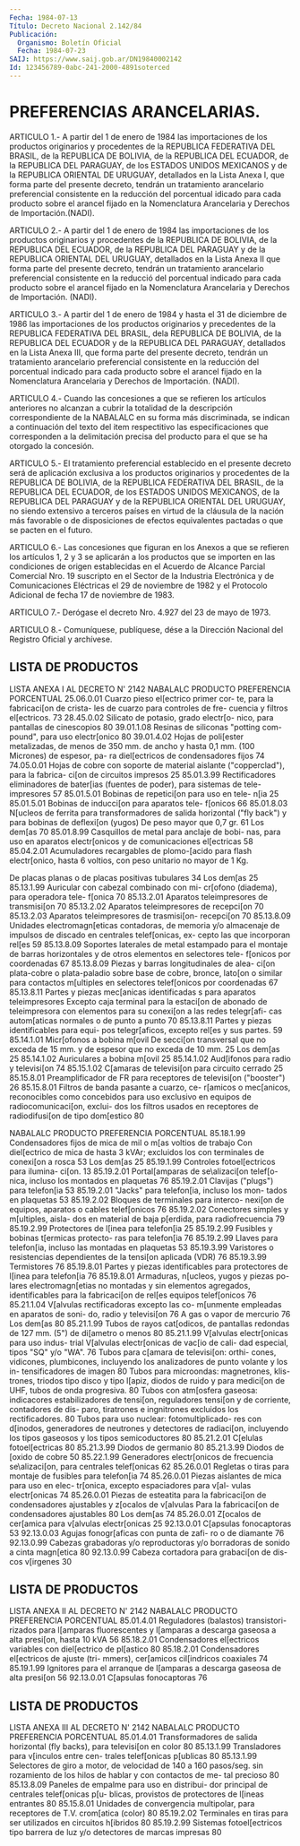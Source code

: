 ```yaml
---
Fecha: 1984-07-13
Título: Decreto Nacional 2.142/84
Publicación:
  Organismo: Boletín Oficial
  Fecha: 1984-07-23
SAIJ: https://www.saij.gob.ar/DN19840002142
Id: 123456789-0abc-241-2000-4891soterced
---
```

# PREFERENCIAS ARANCELARIAS.

<a id="1"></a>
ARTICULO  1.-  A partir del 1 de enero de 1984 las importaciones de los productos originarios  y procedentes de la REPUBLICA FEDERATIVA DEL  BRASIL,  de la REPUBLICA  DE  BOLIVIA,  de  la  REPUBLICA  DEL ECUADOR, de la  REPUBLICA  DEL  PARAGUAY,  de  los  ESTADOS  UNIDOS MEXICANOS  y de la REPUBLICA ORIENTAL DE URUGUAY, detallados en  la Lista Anexa  I,  que  forma  parte del presente decreto, tendrán un tratamiento arancelario preferencial  consistente  en  la reducción del  porcentual idicado para cada producto sobre el arancel  fijado en la  Nomenclatura  Arancelaria  y Derechos de Importación.(NADI).

<a id="2"></a>
ARTICULO  2.-  A partir del 1 de enero de 1984 las importaciones de los  productos  originarios   y  procedentes  de  la  REPUBLICA  DE BOLIVIA, de la REPUBLICA DEL ECUADOR,  de la REPUBLICA DEL PARAGUAY y  de la REPUBLICA ORIENTAL DEL URUGUAY,  detallados  en  la  Lista Anexa   II  que  forma  parte  del  presente  decreto,  tendrán  un tratamiento  arancelario  preferencial  consistente  en la reducció del porcentual indicado para cada producto sobre el arancel  fijado en  la  Nomenclatura Arancelaria y Derechos de Importación. (NADI).

<a id="3"></a>
ARTICULO  3.-  A  partir  del  1  de enero de 1984 y hasta el 31 de diciembre de 1986 las importaciones  de los productos originarios y precedentes de la REPUBLICA FEDERATIVA  DEL  BRASIL, dela REPUBLICA DE  BOLIVIA,  de  la  REPUBLICA DEL ECUADOR y de la  REPUBLICA  DEL PARAGUAY, detallados en  la  Lista  Anexa  III, que forma parte del presente  decreto, tendrán un tratamiento arancelario  preferencial consistente  en  la  reducción  del  porcentual  indicado para cada producto sobre el arancel fijado en la Nomenclatura  Arancelaria  y Derechos de Importación. (NADI).

<a id="4"></a>
ARTICULO   4.-  Cuando  las  concesiones  a  que  se  refieren  los artículos anteriores  no  alcanzan  a  cubrir  la  totalidad  de la descripción   correspondiente  de  la  NABALALC  en  su  forma  más discriminada,   se  indican  a  continuación  del  texto  del  item respectitivo las especificaciones que corresponden a la delimitación precisa  del  producto   para el que se ha otorgado la concesión.

<a id="5"></a>
ARTICULO    5.-  El  tratamiento  preferencial  establecido  en  el presente decreto  será  de  aplicación  exclusiva  a  los productos originarios  y  procedentes  de  la  REPUBLICA  DE  BOLIVIA, de  la REPUBLICA  FEDERATIVA DEL BRASIL, de la REPUBLICA DEL  ECUADOR,  de los ESTADOS  UNIDOS MEXICANOS, de la REPUBLICA DEL PARAGUAY y de la REPUBLICA ORIENTAL  DEL  URUGUAY,  no  siendo  extensivo a terceros países  en virtud de la cláusula de la nación más  favorable  o  de disposiciones  de  efectos equivalentes pactadas o que se pacten en el futuro.

<a id="6"></a>
ARTICULO  6.-  Las  concesiones  que figuran en los Anexos a que se refieren los artículos 1, 2 y 3 se  aplicarán  a  los productos que se  importen  en  las  condiciones  de  origen establecidas  en  el Acuerdo  de  Alcance  Parcial Comercial Nro.  19  suscripto  en  el Sector de la Industria  Electrónica  y de Comunicaciones Eléctricas el 29 de noviembre de 1982 y el Protocolo  Adicional de fecha 17 de noviembre de 1983.

<a id="7"></a>
ARTICULO  7.-  Derógase  el  decreto  Nro.  4.927 del 23 de mayo de 1973.

<a id="8"></a>
ARTICULO  8.- Comuníquese, publíquese, dése a la Dirección Nacional del Registro Oficial y archívese.

## LISTA DE PRODUCTOS

<a id="1"></a>
LISTA ANEXA I AL DECRETO N' 2142 NABALALC            PRODUCTO                   PREFERENCIA                                               PORCENTUAL 25.06.0.01  Cuarzo pieso el[ectrico primer cor-            te, para la fabricaci[on de crista-            les de cuarzo para controles de fre-            cuencia y filtros el[ectricos.            73 28.45.0.02  Silicato de potasio, grado electr[o-            nico, para pantallas de cinescopios       80 39.01.1.08  Resinas de siliconas "potting com-            pound", para uso electr[onico             80 39.01.4.02  Hojas de poli[ester metalizadas, de            menos de 350 mm. de ancho y  hasta            0,1 mm. (100 Micrones) de espesor, pa-            ra diel[ectricos de condensadores fijos   74 74.05.0.01  Hojas de cobre con soporte de material            aislante ("copperclad"), para la fabrica-            ci[on de circuitos impresos               25 85.01.3.99  Rectificadores eliminadores de bater[ias            (fuentes de poder), para sistemas de tele-            impresores                                57 85.01.5.01  Bobinas de repetici[on para uso en tele-            n[ia                                      25 85.01.5.01  Bobinas de inducci[on para aparatos tele-            f[onicos                                  66 85.01.8.03  N[ucleos de ferrita para transformadores            de salida horizontal ("fly back") y para            bobinas de deflexi[on (yugos)            De peso mayor que 0,7 gr.                 61            Los dem[as                                70 85.01.8.99 Casquillos de metal para anclaje de bobi-           nas, para uso en aparatos electr[onicos y           de comunicaciones el[ectricas              58 85.04.2.01  Acumuladores recargables de plomo-[acido            para flash electr[onico, hasta 6 voltios,            con peso unitario no mayor de 1 Kg.

De placas planas o de placas positivas            tubulares                                 34            Los dem[as                                25 85.13.1.99  Auricular con cabezal combinado con mi-            cr[ofono (diadema), para operadora tele-            f[onica                                   70 85.13.2.01  Aparatos teleimpresores de transmisi[on   70 85.13.2.02  Aparatos teleimpresores de recepci[on     70 85.13.2.03  Aparatos teleimpresores de trasmisi[on-            recepci[on                                70 85.13.8.09  Unidades electromagn[eticas contadoras,            de memoria y/o almacenaje de impulsos            de discado en centrales telef[onicas, ex-            cepto las que incorporan rel[es           59 85.13.8.09  Soportes laterales de metal estampado            para el montaje de barras horizontales            y de otros elementos en selectores tele-            f[onicos por coordenadas                  67 85.13.8.09  Piezas y barras longitudinales de alea-            ci[on plata-cobre o plata-paladio sobre            base de cobre, bronce, lato[on o similar            para contactos m[ultiples en selectores            telef[onicos por coordenadas              67 85.13.8.11  Partes y piezas mec[anicas identificadas            s para aparatos teleimpresores            Excepto caja terminal para la estaci[on            de abonado de teleimpresora con elementos            para su conexi[on a las redes telegr[afi-            cas autom[aticas normales o de punto a            punto                                     70 85.13.8.11  Partes y piezas identificables para equi-            pos telegr[aficos, excepto rel[es y sus            partes.                                   59 85.14.1.01  Micr[ofonos a bobina m[ovil            De secci[on transversal que no exceda de            15 mm. y de espesor que no exceda de 10            mm.                                       25            Los dem[as                                25 85.14.1.02  Auriculares a bobina m[ovil               25 85.14.1.02  Aud[ifonos para radio y televisi[on       74 85.15.1.02  C[amaras de televisi[on para circuito            cerrado                                   25 85.15.8.01  Preamplificador de FR para receptores            de televisi[on ("booster")                26 85.15.8.01  Filtros de banda pasante a cuarzo, ce-            r[amicos o mec[anicos, reconocibles            como concebidos para uso exclusivo en            equipos de radiocomunicaci[on, exclui-            dos los filtros usados en receptores              de radiodifusi[on de tipo dom[estico      80

<a id="2"></a>
NABALALC              PRODUCTO                 PREFERENCIA                                               PORCENTUAL 85.18.1.99  Condensadores fijos de mica de mil            o m[as voltios de trabajo            Con diel[ectrico de mica de hasta 3            kVAr; excluidos los con terminales de            conexi[on a rosca                        53            Los dem[as                               25 85.19.1.99  Controles fotoel[ectricos para ilumina-            ci[on.                                   13 85.19.2.01  Portal[amparas de se\alizaci[on telef[o-            nica, incluso los montados en plaquetas  76 85.19.2.01  Clavijas ("plugs") para telefon[ia       53 85.19.2.01  "Jacks" para telefon[ia, incluso los mon-            tados en plaquetas                         53 85.19.2.02  Bloques de terminales para interco-            nexi[on de equipos, aparatos o cables            telef[onicos                             76 85.19.2.02  Conectores simples y m[ultiples, aisla-            dos en material de baja p[erdida, para            radiofrecuencia                          79 85.19.2.99  Protectores de l[inea para telefon[ia    25 85.19.2.99  Fusibles y bobinas t[ermicas protecto-            ras para telefon[ia                      76 85.19.2.99  Llaves para telefon[ia, incluso las            montadas en plaquetas                    53 85.19.3.99  Varistores o resistencias dependientes            de la tensi[on aplicada (VDR)            76 85.19.3.99  Termistores                              76 85.19.8.01  Partes y piezas identificables para            protectores de l[inea para telefon[ia    76 85.19.8.01  Armaduras, n[ucleos, yugos y piezas po-            lares electromagn[etias no montadas y            sin elementos agregados, identificables            para la fabricaci[on de rel[es equipos            telef[onicos                             76 85.21.1.04  V[alvulas rectificadoras excepto las co-            m[unmente empleadas en aparatos de soni-            do, radio y televisi[on                    76            A gas o vapor de mercurio                  76            Los dem[as                                 80 85.21.1.99  Tubos de rayos cat[odicos, de pantallas            redondas de 127 mm. (5") de di[ametro            o menos                                    80 85.21.1.99  V[alvulas electr[onicas para uso indus-            trial            V[alvulas electr[onicas de vac[io de cali-            dad especial, tipos "SQ" y/o "WA".         76            Tubos para c[amara de televisi[on: orthi-            cones, vidicones, plumbicones, incluyendo            los analizadores de punto volante y los in-            tensificadores de imagen                   80            Tubos para microondas: magnetrones, klis-            trones, triodos tipo disco y tipo l[apiz,            diodos de ruido y para medici[on de UHF,            tubos de onda progresiva.                  80            Tubos con atm[osfera gaseosa: indicacores            estabilizadores de tensi[on, reguladores            tensi[on y de corriente, contadores de dis-            paro, tiratrones e ingnitrones excluidos            los rectificadores.                        80            Tubos para uso nuclear: fotomultiplicado-            res con d[inodos, generadores de neutrones            y detectores de radiaci[on, incluyendo los            tipos gaseosos y los tipos semicoductores  80 85.21.2.01  C[elulas fotoel[ectricas                   80 85.21.3.99  Diodos de germanio                         80 85.21.3.99  Diodos de [oxido de cobre                  50 85.22.1.99  Generadores electr[onicos de frecuencia            se\alizaci[on, para centrales telef[onicas  62 85.26.0.01  Regletas o tiras para montaje de fusibles            para telefon[ia                            74 85.26.0.01  Piezas aislantes de mica para uso en elec-            tr[onica, excepto espaciadores para v[al-            vulas electr[onicas                        74 85.26.0.01  Piezas de esteatita para la fabricaci[on            de condensadores ajustables y z[ocalos de            v[alvulas            Para la fabricaci[on de condensadores            ajustables                                 80            Los dem[as                                 74 85.26.0.01  Z[ocalos de cer[amica para v[alvulas            electr[onicas                              25 92.13.0.01  C[apsulas fonocaptoras                     53 92.13.0.03  Agujas fonogr[aficas con punta de zafi-            ro o de diamante                           76 92.13.0.99  Cabezas grabadoras y/o reproductoras y/o            borradoras de sonido a cinta magn[etica    80 92.13.0.99  Cabeza cortadora para grabaci[on de dis-              cos v[irgenes                              30

## LISTA DE PRODUCTOS

<a id="1"></a>
LISTA ANEXA II AL DECRETO N' 2142 NABALALC                PRODUCTO                PREFERENCIA                                                 PORCENTUAL 85.01.4.01  Reguladores (balastos) transistori-            rizados para l[amparas fluorescentes            y l[amparas a descarga gaseosa a alta            presi[on, hasta 10 kVA                    56 85.18.2.01  Condensadores el[ectricos variables con            diel[ectrico de pl[astico                 80 85.18.2.01  Condensadores el[ectricos de ajuste (tri-            mmers), cer[amicos cil[indricos coaxiales 74 85.19.1.99  Ignitores para el arranque de l[amparas a            descarga gaseosa de alta presi[on         56 92.13.0.01    C[apsulas fonocaptoras                    76

## LISTA DE PRODUCTOS

<a id="1"></a>
LISTA ANEXA III AL DECRETO N' 2142 NABALALC               PRODUCTO                PREFERENCIA                                               PORCENTUAL 85.01.4.01  Transformadores de salida horizontal            (fly backs), para televisi[on en color     80 85.13.1.99  Transladores para v[inculos entre cen-            trales telef[onicas p[ublicas              80 85.13.1.99  Selectores de giro a motor, de velocidad            de 140 a 160 pasos/seg. sin rozamiento de            los hilos de hablar y con contactos de me-            tal precioso                               80 85.13.8.09  Paneles de empalme para uso en distribui-            dor principal de centrales telef[onicas p[u-            blicas, provistos de protectores de l[ineas            entrantes                                  80 85.15.8.01  Unidades de convergencia multipolar, para            receptores de T.V. crom[atica (color)      80 85.19.2.02  Terminales en tiras para ser utilizados            en circuitos h[ibridos                     80 85.19.2.99  Sistemas fotoel[ectricos tipo barrera de              luz y/o detectores de marcas impresas      80